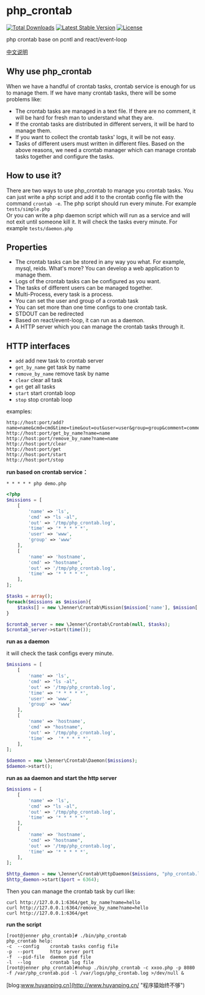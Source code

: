 php_crontab 
=============
[![Total Downloads](https://img.shields.io/packagist/dt/jenner/crontab.svg?style=flat)](https://packagist.org/packages/jenner/crontab)
[![Latest Stable Version](http://img.shields.io/packagist/v/jenner/crontab.svg?style=flat)](https://packagist.org/packages/jenner/crontab)
[![License](https://img.shields.io/packagist/l/jenner/crontab.svg?style=flat)](https://packagist.org/packages/jenner/crontab)

php crontab base on pcntl and react/event-loop

[中文说明](https://github.com/huyanping/php_crontab/blob/master/README.zh.md "中文说明")

Why use php_crontab
------------
When we have a handful of crontab tasks, crontab service is enough for us to manage them. 
If we have many crontab tasks, there will be some problems like:
+ The crontab tasks are managed in a text file. If there are no comment, it will be 
hard for fresh man to understand what they are.
+ If the crontab tasks are distributed in different servers, it will be hard to manage them.
+ If you want to collect the crontab tasks' logs, it will be not easy. 
+ Tasks of different users must written in different files.
Based on the above reasons, we need a crontab manager which can manage crontab tasks together and configure the tasks.

How to use it?
---------------
There are two ways to use php_crontab to manage you crontab tasks. 
You can just write a php script and add it to the crontab config file 
with the command `crontab -e`. The php script should run every minute. For example `tests/simple.php`  
Or you can write a php daemon script which will run as a service and will not exit until someone kill it.
It will check the tasks every minute. For example `tests/daemon.php`

Properties
-----------
+ The crontab tasks can be stored in any way you what. For example, mysql, reids. 
What's more? You can develop a web application to manage them.
+ Logs of the crontab tasks can be configured as you want.
+ The tasks of different users can be managed together.
+ Multi-Process, every task is a process.
+ You can set the user and group of a crontab task
+ You can set more than one time configs to one crontab task.
+ STDOUT can be redirected
+ Based on react/event-loop, it can run as a daemon.
+ A HTTP server which you can manage the crontab tasks through it.

HTTP interfaces
-------------
+ `add` add new task to crontab server
+ `get_by_name` get task by name
+ `remove_by_name` remove task by name
+ `clear` clear all task
+ `get` get all tasks
+ `start` start crontab loop
+ `stop` stop crontab loop

examples:
```shell
http://host:port/add?name=name&cmd=cmd&time=time&out=out&user=user&group=group&comment=comment
http://host:port/get_by_name?name=name
http://host:port/remove_by_name?name=name
http://host:port/clear
http://host:port/get
http://host:port/start
http://host:port/stop
```


**run based on crontab service：**
```shell
* * * * * php demo.php
```
```php
<?php
$missions = [
    [
        'name' => 'ls',
        'cmd' => "ls -al",
        'out' => '/tmp/php_crontab.log',
        'time' => '* * * * *',
        'user' => 'www',
        'group' => 'www'
    ],
    [
        'name' => 'hostname',
        'cmd' => "hostname",
        'out' => '/tmp/php_crontab.log',
        'time' => '* * * * *',
    ],
];

$tasks = array();
foreach($missions as $mission){
    $tasks[] = new \Jenner\Crontab\Mission($mission['name'], $mission['cmd'], $mission['time'], $mission['out']);
}

$crontab_server = new \Jenner\Crontab\Crontab(null, $tasks);
$crontab_server->start(time());
```
**run as a daemon**

it will check the task configs every minute.
```php
$missions = [
    [
        'name' => 'ls',
        'cmd' => "ls -al",
        'out' => '/tmp/php_crontab.log',
        'time' => '* * * * *',
        'user' => 'www',
        'group' => 'www'
    ],
    [
        'name' => 'hostname',
        'cmd' => "hostname",
        'out' => '/tmp/php_crontab.log',
        'time' =>  '* * * * *',
    ],
];

$daemon = new \Jenner\Crontab\Daemon($missions);
$daemon->start();
```

**run as aa daemon and start the http server**
```php
$missions = [
    [
        'name' => 'ls',
        'cmd' => "ls -al",
        'out' => '/tmp/php_crontab.log',
        'time' => '* * * * *',
    ],
    [
        'name' => 'hostname',
        'cmd' => "hostname",
        'out' => '/tmp/php_crontab.log',
        'time' => '* * * * *',
    ],
];

$http_daemon = new \Jenner\Crontab\HttpDaemon($missions, "php_crontab.log");
$http_daemon->start($port = 6364);
```
Then you can manage the crontab task by curl like:
```shell
curl http://127.0.0.1:6364/get_by_name?name=hello
curl http://127.0.0.1:6364/remove_by_name?name=hello
curl http://127.0.0.1:6364/get
```

**run the script**
```shell
[root@jenner php_crontab]# ./bin/php_crontab 
php_crontab help:
-c  --config    crontab tasks config file
-p  --port      http server port
-f  --pid-file  daemon pid file
-l  --log       crontab log file
[root@jenner php_crontab]#nohup ./bin/php_crontab -c xxoo.php -p 8080 -f /var/php_crontab.pid -l /var/logs/php_crontab.log >/dev/null & 
```

[blog:www.huyanping.cn](http://www.huyanping.cn/ "程序猿始终不够")



